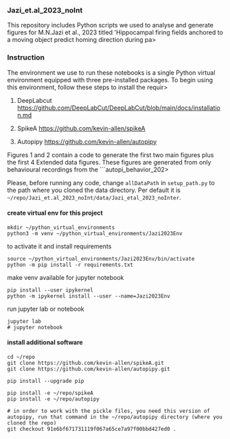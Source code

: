 ### Jazi_et.al_2023_noInt

This repository includes Python scripts we used to analyse and generate figures for M.N.Jazi et al., 2023 titled 'Hippocampal firing fields anchored to a moving object predict homing direction during pa>

### Instruction

The environment we use to run these notebooks is a single Python virtual environment equipped with three pre-installed packages. To begin using this environment, follow these steps to install the requir>

1. DeepLabcut https://github.com/DeepLabCut/DeepLabCut/blob/main/docs/installation.md

2. SpikeA https://github.com/kevin-allen/spikeA

3. Autopipy https://github.com/kevin-allen/autopipy

Figures 1 and 2 contain a code to generate the first two main figures plus the first 4 Extended data figures. These figures are generated from only behavioural recordings from the ```autopi_behavior_202>

Please, before running any code, change ```allDataPath``` in ```setup_path.py``` to the path where you cloned the data directory.
Per default it is ```~/repo/Jazi_et.al_2023_noInt/data/Jazi_etal_2023_noInter```.


#### create virtual env for this project

```
mkdir ~/python_virtual_environments
python3 -m venv ~/python_virtual_environments/Jazi2023Env
```

to activate it and install requirements
```
source ~/python_virtual_environments/Jazi2023Env/bin/activate
python -m pip install -r requirements.txt
```

make venv available for jupyter notebook
```
pip install --user ipykernel
python -m ipykernel install --user --name=Jazi2023Env
```

run jupyter lab or notebook
```
jupyter lab
# jupyter notebook
```

#### install additional software

```
cd ~/repo
git clone https://github.com/kevin-allen/spikeA.git
git clone https://github.com/kevin-allen/autopipy.git

pip install --upgrade pip

pip install -e ~/repo/spikeA
pip install -e ~/repo/autopipy

# in order to work with the pickle files, you need this version of autopipy, run that command in the ~/repo/autopipy directory (where you cloned the repo)
git checkout 91e6bf671731119f067a65ce7a97f00bbd427ed0 .

```
